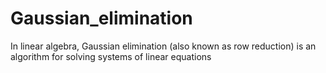 # Gaussian_elimination
In linear algebra, Gaussian elimination (also known as row reduction) is an algorithm for solving systems of linear equations
